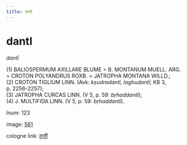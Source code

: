 ```yaml
---
title: दन्ती
---
```


# dantI

<i>dantī</i>  <div n="P" />(1) <bot>BALIOSPERMUM AXILLARE BLUME</bot> = <bot>B. MONTANUM MUELL. ARG.</bot> <div n="lb" />= <bot>CROTON POLYANDRUS ROXB.</bot> = <bot>JATROPHA MONTANA WILLD.</bot>; <div n="P" />(2) <bot>CROTON TIGLIUM LINN.</bot> (Avk: <i>kṣudradantī, laghudantī;</i> KB 3, <div n="lb" />p. 2256-2257); <div n="P" />(3) <bot>JATROPHA CURCAS LINN.</bot> (V 5, p. 59: <i>bṛhaddantī</i>); <div n="P" />(4) <bot>J. MULTIFIDA LINN.</bot> (V 5, p. 59: <i>bṛhaddantī</i>).

lnum: 123

image: [561](https://www.sanskrit-lexicon.uni-koeln.de/scans/csl-apidev/servepdf.php?dict=snp&page=561)

cologne link: [दन्ती](https://sanskrit-lexicon.uni-koeln.de/scans/csl-apidev/getword.php?dict=snp&key=दन्ती)

